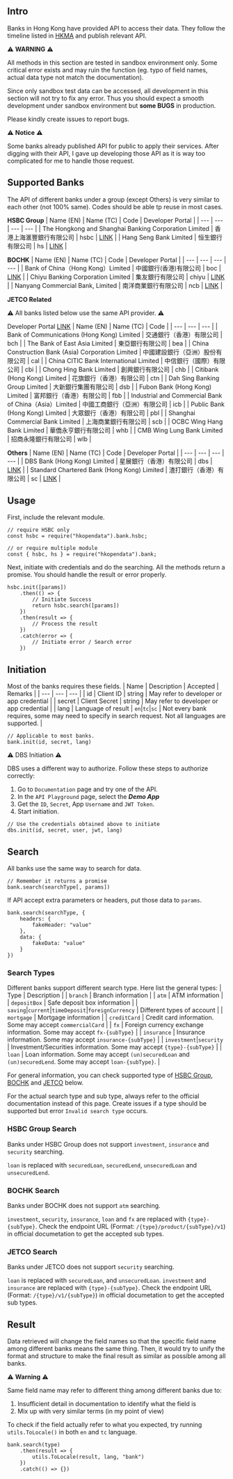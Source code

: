 ## Intro
Banks in Hong Kong have provided API to access their data. They follow the timeline listed in [HKMA](https://www.hkma.gov.hk/chi/key-functions/international-financial-centre/fintech/open-application-programming-interface-api-for-the-banking-sector/phase-approach/) and publish relevant API.

:warning: __WARNING__ :warning:

All methods in this section are tested in sandbox environment only. Some critical error exists and may ruin the function (eg. typo of field names, actual data type not match the documentation).

Since only sandbox test data can be accessed, all development in this section will not try to fix any error. Thus you should expect a smooth development under sandbox environment but __some BUGS__ in production.

Please kindly create issues to report bugs.

:warning: __Notice__ :warning:

Some banks already published API for public to apply their services. After digging with their API, I gave up developing those API as it is way too complicated for me to handle those request.

## Supported Banks
The API of different banks under a group (except Others) is very similar to each other (not 100% same). Codes should be able tp reuse in most cases.

__HSBC Group__
| Name (EN) | Name (TC) | Code | Developer Portal |
| --- | --- | --- | --- |
| The Hongkong and Shanghai Banking Corporation Limited | 香港上海滙豐銀行有限公司 | hsbc | [LINK](https://developer.hsbc.com.hk) |
| Hang Seng Bank Limited | 恒生銀行有限公司 | hs | [LINK](https://developer.hangseng.com) |

__BOCHK__
| Name (EN) | Name (TC) | Code | Developer Portal |
| --- | --- | --- | --- |
| Bank of China（Hong Kong）Limited | 中國銀行(香港)有限公司 | boc | [LINK](https://api.bochk.com) |
| Chiyu Banking Corporation Limited | 集友銀行有限公司 | chiyu | [LINK](https://apidev.chiyubank.com) |
| Nanyang Commercial Bank, Limited | 南洋商業銀行有限公司 | ncb | [LINK](https://developer.ncb.com.hk) |


__JETCO Related__

:warning: All banks listed below use the same API provider. :warning:

Developer Portal [LINK](https://sandboxportal.apix.com.hk/jetco/sb)
| Name (EN) | Name (TC) | Code |
| --- | --- | --- |
| Bank of Communications (Hong Kong) Limited | 交通銀行（香港）有限公司 | bch |
| The Bank of East Asia Limited | 東亞銀行有限公司 | bea |
| China Construction Bank (Asia) Corporation Limited | 中國建設銀行（亞洲）股份有限公司 | cal |
| China CITIC Bank International Limited | 中信銀行（國際）有限公司 | cbi |
| Chong Hing Bank Limited | 創興銀行有限公司 | chb |
| Citibank (Hong Kong) Limited | 花旗銀行（香港）有限公司 | ctn |
| Dah Sing Banking Group Limited | 大新銀行集團有限公司 | dsb |
| Fubon Bank (Hong Kong) Limited | 富邦銀行（香港）有限公司 | fbb |
| Industrial and Commercial Bank of China（Asia）Limited | 中國工商銀行（亞洲）有限公司 | icb |
| Public Bank (Hong Kong) Limited | 大眾銀行（香港）有限公司 | pbl |
| Shanghai Commercial Bank Limited | 上海商業銀行有限公司 | scb |
| OCBC Wing Hang Bank Limited | 華僑永亨銀行有限公司 | whb |
| CMB Wing Lung Bank Limited | 招商永隆銀行有限公司 | wlb |

__Others__
| Name (EN) | Name (TC) | Code | Developer Portal |
| --- | --- | --- | --- |
| DBS Bank (Hong Kong) Limited | 星展銀行（香港）有限公司 | dbs | [LINK](https://www.dbs.com/dbsdevelopers/hk/index.html) |
| Standard Chartered Bank (Hong Kong) Limited | 渣打銀行（香港）有限公司 | sc | [LINK](https://axess.sc.com) |

## Usage
First, include the relevant module.
```
// require HSBC only
const hsbc = require("hkopendata").bank.hsbc;

// or require multiple module
const { hsbc, hs } = require("hkopendata").bank;
```

Next, initiate with credentials and do the searching. All the methods return a promise. You should handle the result or error properly.
```
hsbc.init([params])
    .then(() => {
        // Initiate Success
        return hsbc.search([params])
    })
    .then(result => {
        // Process the result
    })
    .catch(error => {
        // Initiate error / Search error
    })
```

## Initiation
Most of the banks requires these fields.
| Name | Description | Accepted | Remarks |
| --- | --- | --- |
| id | Client ID | string | May refer to developer or app credential |
| secret | Client Secret | string | May refer to developer or app credential |
| lang | Language of result | `en`|`tc`|`sc` | Not every bank requires, some may need to specify in search request. Not all languages are supported. |

```
// Applicable to most banks.
bank.init(id, secret, lang)
```

:warning: DBS Initiation :warning:

DBS uses a different way to authorize. Follow these steps to authorize correctly:

1. Go to `Documentation` page and try one of the API.
2. In the `API Playground` page, select the __*Demo App*__
3. Get the `ID`, `Secret`, App `Username` and `JWT Token`.
4. Start initiation.

```
// Use the credentials obtained above to initiate
dbs.init(id, secret, user, jwt, lang)
```

## Search
All banks use the same way to search for data.
```
// Remember it returns a promise
bank.search(searchType[, params])
```

If API accept extra parameters or headers, put those data to `params`.
```
bank.search(searchType, {
    headers: {
        fakeHeader: "value"
    },
    data: {
        fakeData: "value"
    }
})
```

### Search Types
Different banks support different search type. Here list the general types:
| Type | Description |
| `branch` | Branch information |
| `atm` | ATM information |
| `depositBox` | Safe deposit box information |
| `saving`|`current`|`timeDeposit`|`foreignCurrency` | Different types of account |
| `mortgage` | Mortgage information |
| `creditCard` | Credit card information. Some may accept `commercialCard` |
| `fx` | Foreign currency exchange information. Some may accept `fx-{subType}` |
| `insurance` | Insurance information. Some may accept `insurance-{subType}` |
| `investment`|`security` | Investment/Securities information. Some may accept `{type}-{subType}` |
| `loan` | Loan information. Some may accept `(un)securedLoan` and `(un)securedLend`. Some may accept `loan-{subType}`. |

For general information, you can check supported type of [HSBC Group](#hsbc-group-search), [BOCHK](#bochk-search) and [JETCO](#jetco-search) below.

For the actual search type and sub type, always refer to the official documentation instead of this page. Create issues if a type should be supported but error `Invalid search type` occurs.

### HSBC Group Search
Banks under HSBC Group does not support `investment`, `insurance` and `security` searching.

`loan` is replaced with `securedLoan`, `securedLend`, `unsecuredLoan` and `unsecuredLend`.

### BOCHK Search
Banks under BOCHK does not support `atm` searching.

`investment`, `security`, `insurance`, `loan` and `fx` are replaced with `{type}-{subType}`. Check the endpoint URL (Format: `/{type}/product/{subType}/v1`) in official documetation to get the accepted sub types.

### JETCO Search
Banks under JETCO does not support `security` searching.

`loan` is replaced with `securedLoan`, and `unsecuredLoan`.
`investment` and `insurance` are replaced with `{type}-{subType}`. Check the endpoint URL (Format: `/{type}/v1/{subType}`) in official documetation to get the accepted sub types.

## Result
Data retrieved will change the field names so that the specific field name among different banks means the same thing. Then, it would try to unify the format and structure to make the final result as similar as possible among all banks.

:warning: __Warning__ :warning:

Same field name may refer to different thing among different banks due to:
1. Insufficient detail in documentation to identify what the field is
2. Mix up with very similar terms (in my point of view)

To check if the field actually refer to what you expected, try running `utils.ToLocale()` in both `en` and `tc` language.
```
bank.search(type)
    .then(result => {
        utils.ToLocale(result, lang, "bank")
    })
    .catch(() => {})
```
